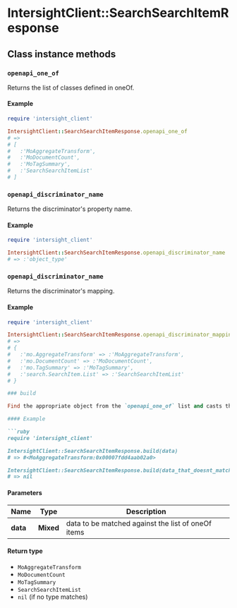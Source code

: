 # IntersightClient::SearchSearchItemResponse

## Class instance methods

### `openapi_one_of`

Returns the list of classes defined in oneOf.

#### Example

```ruby
require 'intersight_client'

IntersightClient::SearchSearchItemResponse.openapi_one_of
# =>
# [
#   :'MoAggregateTransform',
#   :'MoDocumentCount',
#   :'MoTagSummary',
#   :'SearchSearchItemList'
# ]
```

### `openapi_discriminator_name`

Returns the discriminator's property name.

#### Example

```ruby
require 'intersight_client'

IntersightClient::SearchSearchItemResponse.openapi_discriminator_name
# => :'object_type'
```

### `openapi_discriminator_name`

Returns the discriminator's mapping.

#### Example

```ruby
require 'intersight_client'

IntersightClient::SearchSearchItemResponse.openapi_discriminator_mapping
# =>
# {
#   :'mo.AggregateTransform' => :'MoAggregateTransform',
#   :'mo.DocumentCount' => :'MoDocumentCount',
#   :'mo.TagSummary' => :'MoTagSummary',
#   :'search.SearchItem.List' => :'SearchSearchItemList'
# }

### build

Find the appropriate object from the `openapi_one_of` list and casts the data into it.

#### Example

```ruby
require 'intersight_client'

IntersightClient::SearchSearchItemResponse.build(data)
# => #<MoAggregateTransform:0x00007fdd4aab02a0>

IntersightClient::SearchSearchItemResponse.build(data_that_doesnt_match)
# => nil
```

#### Parameters

| Name | Type | Description |
| ---- | ---- | ----------- |
| **data** | **Mixed** | data to be matched against the list of oneOf items |

#### Return type

- `MoAggregateTransform`
- `MoDocumentCount`
- `MoTagSummary`
- `SearchSearchItemList`
- `nil` (if no type matches)

